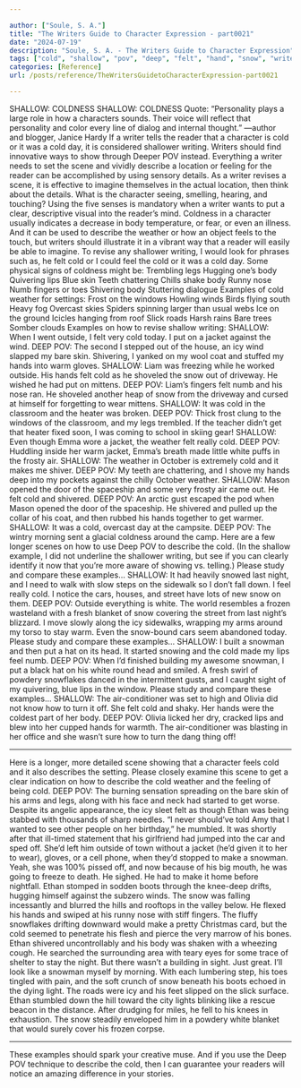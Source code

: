 ```yaml
---

author: ["Soule, S. A."]
title: "The Writers Guide to Character Expression - part0021"
date: "2024-07-19"
description: "Soule, S. A. - The Writers Guide to Character Expression"
tags: ["cold", "shallow", "pov", "deep", "felt", "hand", "snow", "writer", "body", "weather", "coldness", "character", "reader", "scene", "describe", "put", "feel", "writing", "lip", "example", "wind", "outside", "jacket", "icy", "get"]
categories: [Reference]
url: /posts/reference/TheWritersGuidetoCharacterExpression-part0021

---
```



SHALLOW: COLDNESS
SHALLOW: COLDNESS
Quote: “Personality plays a large role in how a characters sounds. Their voice will reflect that personality and color every line of dialog and internal thought.” —author and blogger, Janice Hardy
If a writer tells the reader that a character is cold or it was a cold day, it is considered shallower writing. Writers should find innovative ways to show through Deeper POV instead.
Everything a writer needs to set the scene and vividly describe a location or feeling for the reader can be accomplished by using sensory details. As a writer revises a scene, it is effective to imagine themselves in the actual location, then think about the details. What is the character seeing, smelling, hearing, and touching? Using the five senses is mandatory when a writer wants to put a clear, descriptive visual into the reader’s mind.
Coldness in a character usually indicates a decrease in body temperature, or fear, or even an illness. And it can be used to describe the weather or how an object feels to the touch, but writers should illustrate it in a vibrant way that a reader will easily be able to imagine.
To revise any shallower writing, I would look for phrases such as, he felt cold or I could feel the cold or it was a cold day.
Some physical signs of coldness might be:
Trembling legs
Hugging one’s body
Quivering lips
Blue skin
Teeth chattering
Chills shake body
Runny nose
Numb fingers or toes
Shivering body
Stuttering dialogue
Examples of cold weather for settings:
Frost on the windows
Howling winds
Birds flying south
Heavy fog
Overcast skies
Spiders spinning larger than usual webs
Ice on the ground
Icicles hanging from roof
Slick roads
Harsh rains
Bare trees
Somber clouds
Examples on how to revise shallow writing:
SHALLOW: When I went outside, I felt very cold today. I put on a jacket against the wind.
DEEP POV: The second I stepped out of the house, an icy wind slapped my bare skin. Shivering, I yanked on my wool coat and stuffed my hands into warm gloves.
SHALLOW: Liam was freezing while he worked outside. His hands felt cold as he shoveled the snow out of driveway. He wished he had put on mittens.
DEEP POV: Liam’s fingers felt numb and his nose ran. He shoveled another heap of snow from the driveway and cursed at himself for forgetting to wear mittens.
SHALLOW: It was cold in the classroom and the heater was broken.
DEEP POV: Thick frost clung to the windows of the classroom, and my legs trembled. If the teacher didn’t get that heater fixed soon, I was coming to school in skiing gear!
SHALLOW:  Even though Emma wore a jacket, the weather felt really cold.
DEEP POV: Huddling inside her warm jacket, Emma’s breath made little white puffs in the frosty air.
SHALLOW: The weather in October is extremely cold and it makes me shiver.
DEEP POV: My teeth are chattering, and I shove my hands deep into my pockets against the chilly October weather.
SHALLOW: Mason opened the door of the spaceship and some very frosty air came out. He felt cold and shivered.
DEEP POV: An arctic gust escaped the pod when Mason opened the door of the spaceship. He shivered and pulled up the collar of his coat, and then rubbed his hands together to get warmer.
SHALLOW: It was a cold, overcast day at the campsite.
DEEP POV: The wintry morning sent a glacial coldness around the camp.
Here are a few longer scenes on how to use Deep POV to describe the cold. (In the shallow example, I did not underline the shallower writing, but see if you can clearly identify it now that you’re more aware of showing vs. telling.)
Please study and compare these examples…
SHALLOW: It had heavily snowed last night, and I need to walk with slow steps on the sidewalk so I don’t fall down. I feel really cold. I notice the cars, houses, and street have lots of new snow on them.
DEEP POV: Outside everything is white. The world resembles a frozen wasteland with a fresh blanket of snow covering the street from last night’s blizzard. I move slowly along the icy sidewalks, wrapping my arms around my torso to stay warm. Even the snow-bound cars seem abandoned today.
Please study and compare these examples…
SHALLOW: I built a snowman and then put a hat on its head. It started snowing and the cold made my lips feel numb.
DEEP POV: When I’d finished building my awesome snowman, I put a black hat on his white round head and smiled. A fresh swirl of powdery snowflakes danced in the intermittent gusts, and I caught sight of my quivering, blue lips in the window.
Please study and compare these examples…
SHALLOW: The air-conditioner was set to high and Olivia did not know how to turn it off. She felt cold and shaky. Her hands were the coldest part of her body.
DEEP POV: Olivia licked her dry, cracked lips and blew into her cupped hands for warmth. The air-conditioner was blasting in her office and she wasn’t sure how to turn the dang thing off!
***
Here is a longer, more detailed scene showing that a character feels cold and it also describes the setting. Please closely examine this scene to get a clear indication on how to describe the cold weather and the feeling of being cold.
DEEP POV: 
The burning sensation spreading on the bare skin of his arms and legs, along with his face and neck had started to get worse. Despite its angelic appearance, the icy sleet felt as though Ethan was being stabbed with thousands of sharp needles.
“I never should’ve told Amy that I wanted to see other people on her birthday,” he mumbled.
It was shortly after that ill-timed statement that his girlfriend had jumped into the car and sped off. She’d left him outside of town without a jacket (he’d given it to her to wear), gloves, or a cell phone, when they’d stopped to make a snowman.
Yeah, she was 100% pissed off, and now because of his big mouth, he was going to freeze to death.
He sighed. He had to make it home before nightfall.
Ethan stomped in sodden boots through the knee-deep drifts, hugging himself against the subzero winds. The snow was falling incessantly and blurred the hills and rooftops in the valley below. He flexed his hands and swiped at his runny nose with stiff fingers.
The fluffy snowflakes drifting downward would make a pretty Christmas card, but the cold seemed to penetrate his flesh and pierce the very marrow of his bones.
Ethan shivered uncontrollably and his body was shaken with a wheezing cough. He searched the surrounding area with teary eyes for some trace of shelter to stay the night. But there wasn’t a building in sight.
Just great. I’ll look like a snowman myself by morning.
With each lumbering step, his toes tingled with pain, and the soft crunch of snow beneath his boots echoed in the dying light. The roads were icy and his feet slipped on the slick surface. Ethan stumbled down the hill toward the city lights blinking like a rescue beacon in the distance.
After drudging for miles, he fell to his knees in exhaustion. The snow steadily enveloped him in a powdery white blanket that would surely cover his frozen corpse.
***
These examples should spark your creative muse. And if you use the Deep POV technique to describe the cold, then I can guarantee your readers will notice an amazing difference in your stories.
